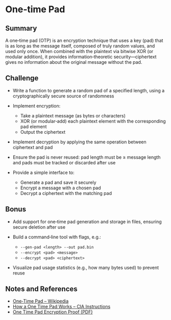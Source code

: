 # One‑time Pad

## Summary

A one‑time pad (OTP) is an encryption technique that uses a key (pad) that is as long as the message itself, 
composed of truly random values, and used only once. When combined with the plaintext via bitwise XOR (or
modular addition), it provides information‑theoretic security—ciphertext gives no information about the 
original message without the pad.

## Challenge

- Write a function to generate a random pad of a specified length, using a cryptographically secure source of randomness
- Implement encryption:

  - Take a plaintext message (as bytes or characters)
  - XOR (or modular‑add) each plaintext element with the corresponding pad element
  - Output the ciphertext

- Implement decryption by applying the same operation between ciphertext and pad
- Ensure the pad is never reused: pad length must be ≥ message length and pads must be tracked or discarded after use
- Provide a simple interface to:

  - Generate a pad and save it securely
  - Encrypt a message with a chosen pad
  - Decrypt a ciphertext with the matching pad

## Bonus

- Add support for one‑time pad generation and storage in files, ensuring secure deletion after use
- Build a command‑line tool with flags, e.g.:

  - `--gen-pad <length> --out pad.bin`
  - `--encrypt <pad> <message>`
  - `--decrypt <pad> <ciphertext>`
- Visualize pad usage statistics (e.g., how many bytes used) to prevent reuse

## Notes and References

- [One‑Time Pad – Wikipedia](https://en.wikipedia.org/wiki/One-time_pad)
- [How a One Time Pad Works – CIA Instructions](https://www.numbers-stations.com/articles/how-a-one-time-pad-works-cia-instructions/)
- [One Time Pad Encryption Proof (PDF)](https://cryptomuseum.com/manuf/mils/files/mils_otp_proof.pdf)
